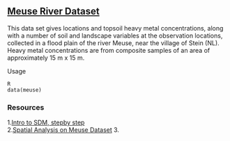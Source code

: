 
## [Meuse River Dataset](http://statweb.lsu.edu/faculty/li/IIT/spatial.html)

This data set gives locations and topsoil heavy metal concentrations, along with a number of soil and landscape variables at the observation locations, collected in a flood plain of the river Meuse, near the village of Stein (NL). Heavy metal concentrations are from composite samples of an area of approximately 15 m x 15 m.

Usage
```
R
data(meuse)
```

### Resources

1.[Intro to SDM, stepby step](https://rspatial.org/raster/sdm/)<br>
2.[Spatial Analysis on Meuse Dataset](http://statweb.lsu.edu/faculty/li/IIT/spatial.html)
3.
